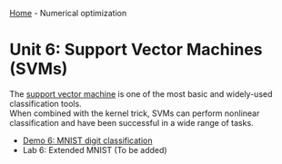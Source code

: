 [Home](../sequence.md) - Numerical optimization

# Unit 6:  Support Vector Machines (SVMs)

The [support vector machine](https://en.wikipedia.org/wiki/Support_vector_machine) 
is one of the most basic and widely-used classification tools.  
When combined with the kernel trick, SVMs can perform nonlinear classification
and have been successful in a wide range of tasks.
* [Demo 6:  MNIST digit classification](./mnist_svm.ipynb)
* Lab 6: Extended MNIST (To be added)


